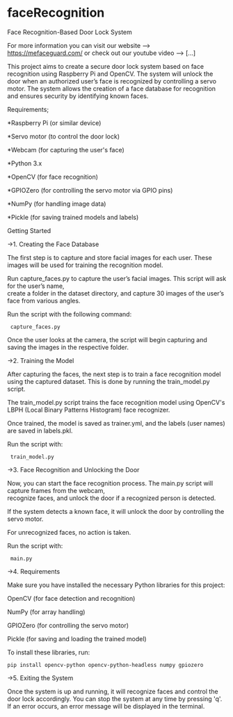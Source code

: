 # faceRecognition
Face Recognition-Based Door Lock System

For more information you can visit our website -->  https://mefaceguard.com/  or check out our youtube video -->  [...]

This project aims to create a secure door lock system based on face recognition using Raspberry Pi and OpenCV. The system will unlock the door when an authorized user’s face is recognized by controlling a servo motor. The system allows the creation of a face database for recognition and ensures security by identifying known faces.

Requirements;

*Raspberry Pi (or similar device)

*Servo motor (to control the door lock)

*Webcam (for capturing the user's face)

*Python 3.x

*OpenCV (for face recognition)

*GPIOZero (for controlling the servo motor via GPIO pins)

*NumPy (for handling image data)

*Pickle (for saving trained models and labels)

Getting Started

->1. Creating the Face Database
  
The first step is to capture and store facial images for each user. These images will be used for training the      recognition model.
  
  Run capture_faces.py to capture the user’s facial images. This script will ask for the user’s name,           
  create a folder in the dataset directory, and capture 30 images of the user’s face from various angles.
    
  Run the script with the following command:
    
     capture_faces.py
  
  Once the user looks at the camera, the script will begin capturing and saving the images in the respective folder.

->2. Training the Model
  
After capturing the faces, the next step is to train a face recognition model using the captured dataset. This is   done by running the train_model.py script.
  
  The train_model.py script trains the face recognition model using OpenCV's LBPH (Local Binary Patterns    Histogram) face recognizer.
    
  Once trained, the model is saved as trainer.yml, and the labels (user names) are saved in labels.pkl.
    
  Run the script with:
    
     train_model.py
  
->3. Face Recognition and Unlocking the Door

  Now, you can start the face recognition process. The main.py script will capture frames from the webcam,         
  recognize faces, and unlock the door if a recognized person is detected.
  
  If the system detects a known face, it will unlock the door by controlling the servo motor.
    
   For unrecognized faces, no action is taken.
  
   Run the script with:
  
     main.py

->4. Requirements

  Make sure you have installed the necessary Python libraries for this project:
  
  OpenCV (for face detection and recognition)
  
  NumPy (for array handling)
  
  GPIOZero (for controlling the servo motor)
  
  Pickle (for saving and loading the trained model)
  
  To install these libraries, run:
  
    pip install opencv-python opencv-python-headless numpy gpiozero

->5. Exiting the System
  
  Once the system is up and running, it will recognize faces and control the door lock accordingly. You can stop      the system at any time by pressing 'q'. If an error occurs, an error message will be displayed in the terminal.   
  
  
